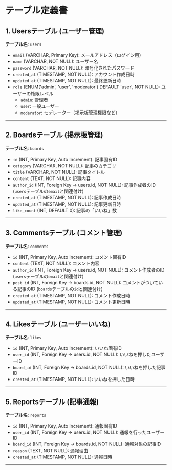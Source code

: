 # **テーブル定義書**

## **1. Usersテーブル (ユーザー管理)**
**テーブル名**: `users`  
- `email` (VARCHAR, Primary Key): メールアドレス（ログイン用）  
- `name` (VARCHAR, NOT NULL): ユーザー名  
- `password` (VARCHAR, NOT NULL): 暗号化されたパスワード  
- `created_at` (TIMESTAMP, NOT NULL): アカウント作成日時  
- `updated_at` (TIMESTAMP, NOT NULL): 最終更新日時  
- `role` (ENUM('admin', 'user', 'moderator') DEFAULT 'user', NOT NULL): ユーザーの権限レベル  
  - `admin`: 管理者  
  - `user`: 一般ユーザー  
  - `moderator`: モデレーター（掲示板管理権限など）  

---

## **2. Boardsテーブル (掲示板管理)**
**テーブル名**: `boards`  
- `id` (INT, Primary Key, Auto Increment): 記事固有ID  
- `category` (VARCHAR, NOT NULL): 記事のカテゴリ  
- `title` (VARCHAR, NOT NULL): 記事タイトル  
- `content` (TEXT, NOT NULL): 記事内容  
- `author_id` (INT, Foreign Key -> users.id, NOT NULL): 記事作成者のID (`users`テーブルの`email`と関連付け)  
- `created_at` (TIMESTAMP, NOT NULL): 記事作成日時  
- `updated_at` (TIMESTAMP, NOT NULL): 記事更新日時  
- `like_count` (INT, DEFAULT 0): 記事の「いいね」数  

---

## **3. Commentsテーブル (コメント管理)**
**テーブル名**: `comments`  
- `id` (INT, Primary Key, Auto Increment): コメント固有ID  
- `content` (TEXT, NOT NULL): コメント内容  
- `author_id` (INT, Foreign Key -> users.id, NOT NULL): コメント作成者のID (`users`テーブルの`email`と関連付け)  
- `post_id` (INT, Foreign Key -> boards.id, NOT NULL): コメントがついている記事のID (`boards`テーブルの`id`と関連付け)  
- `created_at` (TIMESTAMP, NOT NULL): コメント作成日時  
- `updated_at` (TIMESTAMP, NOT NULL): コメント更新日時  

---

## **4. Likesテーブル (ユーザーいいね)**
**テーブル名**: `likes`  
- `id` (INT, Primary Key, Auto Increment): いいね固有ID  
- `user_id` (INT, Foreign Key -> users.id, NOT NULL): いいねを押したユーザーID  
- `board_id` (INT, Foreign Key -> boards.id, NOT NULL): いいねを押した記事ID  
- `created_at` (TIMESTAMP, NOT NULL): いいねを押した日時  

---

## **5. Reportsテーブル (記事通報)**
**テーブル名**: `reports`  
- `id` (INT, Primary Key, Auto Increment): 通報固有ID  
- `user_id` (INT, Foreign Key -> users.id, NOT NULL): 通報を行ったユーザーID  
- `board_id` (INT, Foreign Key -> boards.id, NOT NULL): 通報対象の記事ID  
- `reason` (TEXT, NOT NULL): 通報理由  
- `created_at` (TIMESTAMP, NOT NULL): 通報日時  

---